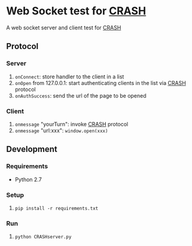 # Web Socket test for [CRASH][crash]

A web socket server and client test for [CRASH][crash]

## Protocol

### Server

1. `onConnect`: store handler to the client in a list
2. `onOpen` from 127.0.0.1: start authenticating clients in the list via [CRASH][crash] protocol
3. `onAuthSuccess`: send the url of the page to be opened

### Client

1. `onmessage` "yourTurn": invoke [CRASH][crash] protocol
2. `onmessage` "url:xxx": `window.open(xxx)`

## Development

### Requirements

- Python 2.7

### Setup

1. `pip install -r requirements.txt`

### Run

1. `python CRASHserver.py`

[crash]: https://github.com/Kaikj/CRASH
